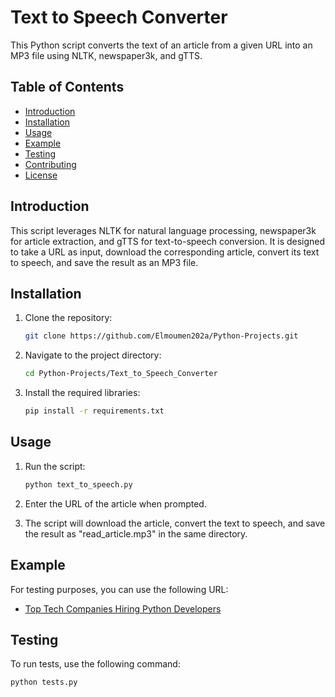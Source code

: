# Text to Speech Converter

This Python script converts the text of an article from a given URL into an MP3 file using NLTK, newspaper3k, and gTTS.

## Table of Contents
- [Introduction](#introduction)
- [Installation](#installation)
- [Usage](#usage)
- [Example](#example)
- [Testing](#testing)
- [Contributing](#contributing)
- [License](#license)

## Introduction

This script leverages NLTK for natural language processing, newspaper3k for article extraction, and gTTS for text-to-speech conversion. It is designed to take a URL as input, download the corresponding article, convert its text to speech, and save the result as an MP3 file.

## Installation

1. Clone the repository:

    ```bash
    git clone https://github.com/Elmoumen202a/Python-Projects.git
    ```

2. Navigate to the project directory:

    ```bash
    cd Python-Projects/Text_to_Speech_Converter
    ```

3. Install the required libraries:

    ```bash
    pip install -r requirements.txt
    ```

## Usage

1. Run the script:

    ```bash
    python text_to_speech.py
    ```

2. Enter the URL of the article when prompted.

3. The script will download the article, convert the text to speech, and save the result as "read_article.mp3" in the same directory.

## Example

For testing purposes, you can use the following URL:

- [Top Tech Companies Hiring Python Developers](https://hackr.io/blog/top-tech-companies-hiring-python-developers)

## Testing

To run tests, use the following command:

```bash
python tests.py
